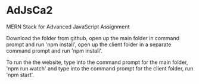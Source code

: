# AdJsCa2
MERN Stack for Advanced JavaScript Assignment


Download the folder from github, open up the main folder in command prompt and run 'npm install', open up the client folder in a separate command prompt and run 'npm install'. 

To run the the website, type into the command prompt for the main folder, 'npm run watch' and type into the command prompt for the client folder, run 'npm start'.
